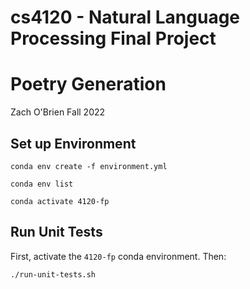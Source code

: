 # cs4120 - Natural Language Processing Final Project

# Poetry Generation

Zach O'Brien
Fall 2022

## Set up Environment

```shell
conda env create -f environment.yml
```

```shell
conda env list
```

```shell
conda activate 4120-fp
```


## Run Unit Tests

First, activate the `4120-fp` conda environment. Then:

```shell
./run-unit-tests.sh
```
